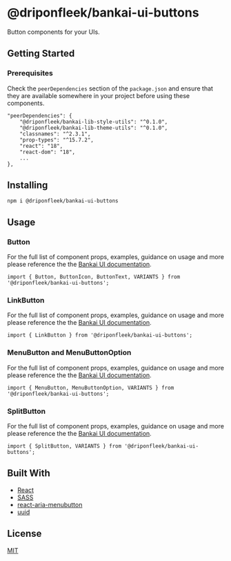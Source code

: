 # @driponfleek/bankai-ui-buttons
Button components for your UIs.

## Getting Started

### Prerequisites
Check the `peerDependencies` section of the `package.json` and ensure that they are available somewhere in your project before using these components.

```
"peerDependencies": {
    "@driponfleek/bankai-lib-style-utils": "^0.1.0",
    "@driponfleek/bankai-lib-theme-utils": "^0.1.0",
    "classnames": "^2.3.1",
    "prop-types": "^15.7.2",
    "react": "18",
    "react-dom": "18",
    ...
},
```

## Installing
```
npm i @driponfleek/bankai-ui-buttons
```

## Usage

### Button
For the full list of component props, examples, guidance on usage and more please reference the the [Bankai UI documentation](https://bankai-ui.com/?path=/story/components-buttons--button-story).

```
import { Button, ButtonIcon, ButtonText, VARIANTS } from '@driponfleek/bankai-ui-buttons';
```

### LinkButton
For the full list of component props, examples, guidance on usage and more please reference the the [Bankai UI documentation](https://bankai-ui.com/?path=/story/components-buttons--link-button-story).

```
import { LinkButton } from '@driponfleek/bankai-ui-buttons';
```

### MenuButton and MenuButtonOption
For the full list of component props, examples, guidance on usage and more please reference the the [Bankai UI documentation](https://bankai-ui.com/?path=/story/components-buttons--menu-button-story).

```
import { MenuButton, MenuButtonOption, VARIANTS } from '@driponfleek/bankai-ui-buttons';
```

### SplitButton
For the full list of component props, examples, guidance on usage and more please reference the the [Bankai UI documentation](https://bankai-ui.com/?path=/story/components-buttons--split-button-story).

```
import { SplitButton, VARIANTS } from '@driponfleek/bankai-ui-buttons';
```

## Built With
* [React](https://github.com/facebook/react)
* [SASS](https://github.com/sass/sass)
* [react-aria-menubutton](https://github.com/davidtheclark/react-aria-menubutton)
* [uuid](https://github.com/uuidjs/uuid)

## License
[MIT](../../../LICENSE)
